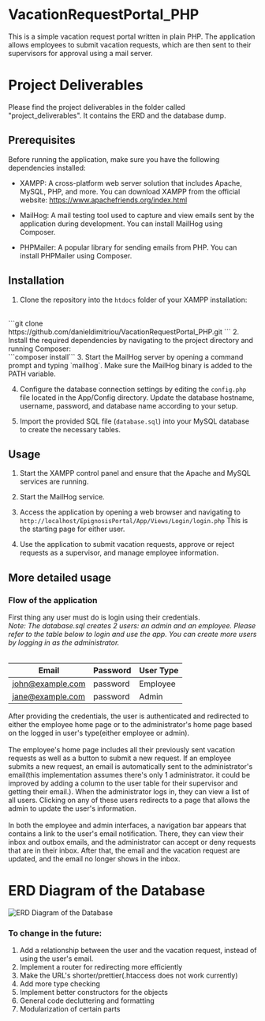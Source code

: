 # VacationRequestPortal_PHP

This is a simple vacation request portal written in plain PHP. The application allows employees to submit vacation requests, which are then sent to their supervisors for approval using a mail server.

# Project Deliverables
Please find the project deliverables in the folder called "project_deliverables". It contains the ERD and the database dump.
## Prerequisites

Before running the application, make sure you have the following dependencies installed:

- XAMPP: A cross-platform web server solution that includes Apache, MySQL, PHP, and more. You can download XAMPP from the official website: https://www.apachefriends.org/index.html

- MailHog: A mail testing tool used to capture and view emails sent by the application during development. You can install MailHog using Composer.

- PHPMailer: A popular library for sending emails from PHP. You can install PHPMailer using Composer.

## Installation

1. Clone the repository into the `htdocs` folder of your XAMPP installation:
<br>
```git clone https://github.com/danieldimitriou/VacationRequestPortal_PHP.git ```
2. Install the required dependencies by navigating to the project directory and running Composer:
<br>
```composer install```
3. Start the MailHog server by opening a command prompt and typing `mailhog`. Make sure the MailHog binary is added to the PATH variable.

4. Configure the database connection settings by editing the `config.php` file located in the App/Config directory. Update the database hostname, username, password, and database name according to your setup.

5. Import the provided SQL file (`database.sql`) into your MySQL database to create the necessary tables.


## Usage

1. Start the XAMPP control panel and ensure that the Apache and MySQL services are running.
2. Start the MailHog service.

2. Access the application by opening a web browser and navigating to `http://localhost/EpignosisPortal/App/Views/Login/login.php` This is the starting page for either user.

3. Use the application to submit vacation requests, approve or reject requests as a supervisor, and manage employee information.

## More detailed usage

### Flow of the application
First thing any user must do is login using their credentials. <br>_Note: The database.sql creates 2 users: an admin and an employee. Please refer to the table below to login and use the app. You can create more users by logging in as the administrator._
<br><br>

| Email             | Password | User Type |
| ----------------- |----------|-----------|
| john@example.com | password | Employee  |
| jane@example.com | password | Admin     |

After providing the credentials, the user is authenticated and redirected to either the employee home page or to the administrator's home page based on the logged in user's
type(either employee or admin).<br><br> The employee's home page includes all their previously sent vacation requests as well as a button to submit a new request. If an employee submits a new request, an email is automatically sent
to the administrator's email(this implementation assumes there's only 1 administrator. it could be improved by adding a column to the user table for their supervisor and getting their email.).
When the administrator logs in, they can view a list of all users. Clicking on any of these users redirects to a page that allows the admin
to update the user's information. <br><br>
In both the employee and admin interfaces, a navigation bar appears that contains a link to the user's email notification.
There, they can view their inbox and outbox emails, and the administrator can accept or deny requests that are in their inbox. After that,
the email and the vacation request are updated, and the email no longer shows in the inbox.
# ERD Diagram of the Database
![ERD Diagram of the Database](project_deliverables/ERD_Epignosis.png)


### To change in the future:
1. Add a relationship between the user and the vacation request, instead of using the user's email.
2. Implement a router for redirecting more efficiently
3. Make the URL's shorter/prettier(.htaccess does not work currently)
4. Add more type checking
5. Implement better constructors for the objects
6. General code decluttering and formatting
7. Modularization of certain parts
